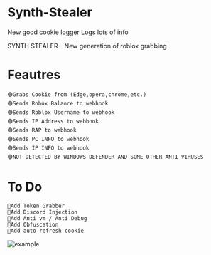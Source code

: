 # Synth-Stealer
New good cookie logger Logs lots of info

SYNTH STEALER - New generation of roblox grabbing
# Feautres
	🟢Grabs Cookie from (Edge,opera,chrome,etc.)
	🟢Sends Robux Balance to webhook
	🟢Sends Roblox Username to webhook
	🟢Sends IP Address to webhook
	🟢Sends RAP to webhook
    🟢Sends PC INFO to webhook
 	🟢Sends IP INFO to webhook
	🟣NOT DETECTED BY WINDOWS DEFENDER AND SOME OTHER ANTI VIRUSES
# To Do
	💎Add Token Grabber
	💎Add Discord Injection
	💎Add Anti vm / Anti Debug
    💎Add Obfuscation
    💎Add auto refresh cookie



![example](https://cdn.discordapp.com/attachments/1038179675148664852/1040649272061870103/image.png)
